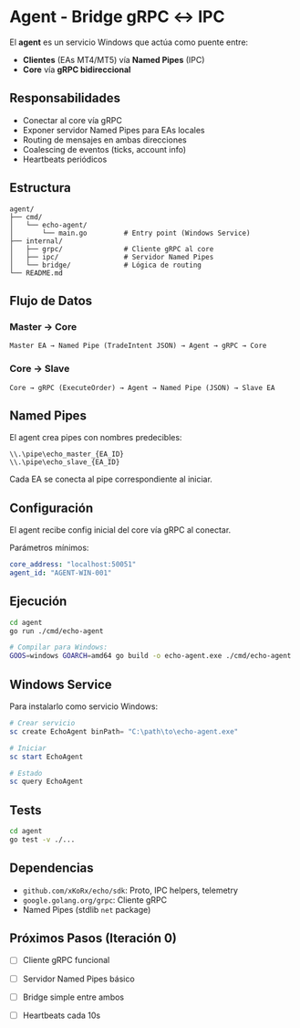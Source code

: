 # Agent - Bridge gRPC ↔ IPC

El **agent** es un servicio Windows que actúa como puente entre:

- **Clientes** (EAs MT4/MT5) vía **Named Pipes** (IPC)
- **Core** vía **gRPC bidireccional**

## Responsabilidades

- Conectar al core vía gRPC
- Exponer servidor Named Pipes para EAs locales
- Routing de mensajes en ambas direcciones
- Coalescing de eventos (ticks, account info)
- Heartbeats periódicos

## Estructura

```
agent/
├── cmd/
│   └── echo-agent/
│       └── main.go         # Entry point (Windows Service)
├── internal/
│   ├── grpc/               # Cliente gRPC al core
│   ├── ipc/                # Servidor Named Pipes
│   └── bridge/             # Lógica de routing
└── README.md
```

## Flujo de Datos

### Master → Core

```
Master EA → Named Pipe (TradeIntent JSON) → Agent → gRPC → Core
```

### Core → Slave

```
Core → gRPC (ExecuteOrder) → Agent → Named Pipe (JSON) → Slave EA
```

## Named Pipes

El agent crea pipes con nombres predecibles:

```
\\.\pipe\echo_master_{EA_ID}
\\.\pipe\echo_slave_{EA_ID}
```

Cada EA se conecta al pipe correspondiente al iniciar.

## Configuración

El agent recibe config inicial del core vía gRPC al conectar.

Parámetros mínimos:

```yaml
core_address: "localhost:50051"
agent_id: "AGENT-WIN-001"
```

## Ejecución

```bash
cd agent
go run ./cmd/echo-agent

# Compilar para Windows:
GOOS=windows GOARCH=amd64 go build -o echo-agent.exe ./cmd/echo-agent
```

## Windows Service

Para instalarlo como servicio Windows:

```powershell
# Crear servicio
sc create EchoAgent binPath= "C:\path\to\echo-agent.exe"

# Iniciar
sc start EchoAgent

# Estado
sc query EchoAgent
```

## Tests

```bash
cd agent
go test -v ./...
```

## Dependencias

- `github.com/xKoRx/echo/sdk`: Proto, IPC helpers, telemetry
- `google.golang.org/grpc`: Cliente gRPC
- Named Pipes (stdlib `net` package)

## Próximos Pasos (Iteración 0)

- [ ] Cliente gRPC funcional
- [ ] Servidor Named Pipes básico
- [ ] Bridge simple entre ambos
- [ ] Heartbeats cada 10s

